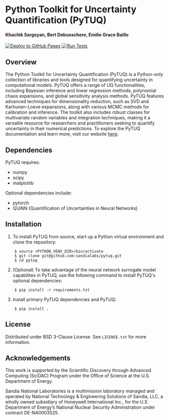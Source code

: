 # Python Toolkit for Uncertainty Quantification (PyTUQ)

#### Khachik Sargsyan, Bert Debusschere, Emilie Grace Baillo


[![Deploy to GitHub Pages](https://github.com/sandialabs/pytuq/actions/workflows/documentation.yml/badge.svg)](https://github.com/sandialabs/pytuq/actions/workflows/documentation.yml)
[![Run Tests](https://github.com/sandialabs/pytuq/actions/workflows/python-test.yml/badge.svg)](https://github.com/sandialabs/pytuq/actions/workflows/python-test.yml)



## Overview

The Python Toolkit for Uncertainty Quantification (PyTUQ) is a Python-only collection of libraries and tools designed for quantifying uncertainty in computational models. PyTUQ offers a range of UQ functionalities, including Bayesian inference and linear regression methods, polynomial chaos expansions, and global sensitivity analysis methods. PyTUQ features advanced techniques for dimensionality reduction, such as SVD and Karhunen-Loeve expansions, along with various MCMC methods for calibration and inference. The toolkit also includes robust classes for multivariate random variables and integration techniques, making it a versatile resource for researchers and practitioners seeking to quantify uncertainty in their numerical predictions. To explore the PyTUQ documentation and learn more, visit our website [here](https://sandialabs.github.io/pytuq/).

## Dependencies
PyTUQ requires:
* numpy
* scipy
* matplotlib

Optional dependencies include:
* pytorch
* QUiNN (Quantification of Uncertainties in Neural Networks)

## Installation
1. To install PyTUQ from source, start up a Python virtual environment and clone the repository:
```
    $ source <PYTHON_VENV_DIR>/bin/activate
    $ git clone git@github.com:sandialabs/pytuq.git
    $ cd pytuq
```
2. (Optional) To take advantage of the neural network surrogate model capabilites in PyTUQ, use the following command to install PyTUQ's optional dependencies:
```
    $ pip install -r requirements.txt
```
3. Install primary PyTUQ dependencies and PyTUQ:
```
    $ pip install .
```

## License
Distributed under BSD 3-Clause License. See `LICENSE.txt` for more information.

## Acknowledgements
This work is supported by the Scientific Discovery through Advanced Computing (SciDAC) Program under the Office of Science at the U.S. Department of Energy. 

Sandia National Laboratories is a multimission laboratory managed and operated by National Technology & Engineering Solutions of Sandia, LLC, a wholly owned subsidiary of Honeywell International Inc., for the U.S. Department of Energy’s National Nuclear Security Administration under contract DE-NA0003525.